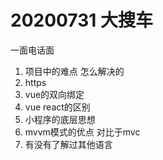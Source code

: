 # 20200731 大搜车

一面电话面

1. 项目中的难点 怎么解决的
2. https
3. vue的双向绑定
4. vue react的区别
5. 小程序的底层思想
6. mvvm模式的优点 对比于mvc
7. 有没有了解过其他语言